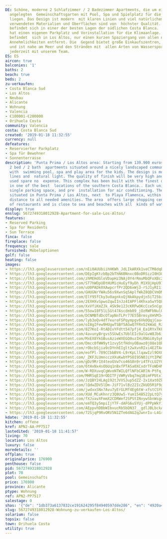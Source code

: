 ```yaml
---
DE: Schöne, moderne 2 Schlafzimmer / 2 Badezimmer Apartments, die um einen wunderschön
  angelegten  Gemeinschaftsgarten mit Pool, Spa und Spielplatz für die Kinder herum
  liegen. Das Design ist modern  mit klaren Linien und viel natürlichem Licht. Die
  verwendeten Materialien und Oberflächen sind von  höchster Qualität. Dieser Komplex
  befindet sich in einer der besten Lagen der südlichen Costa Blanca.  Jedes Haus
  hat einen eigenen Parkplatz und Vorinstallation für die Klimaanlage. Das Projekt
  befindet  sich in Los Altos, nur einen kurzen Spaziergang von allen notwendigen
  Annehmlichkeiten entfernt. Die  Gegend bietet große Einkaufszentren, viele Restaurants
  und ist nahe am Meer und den Stränden mit  allen Arten von Wassersport. Termine
  jederzeit mit unserem Team.
ES: ES
aircon: true
balconies: '1'
baths: 2
beach: true
beds: 2
zu-verkaufen:
- Costa Blanca Sud
- Los Altos
- Neubau
- Alicante
- Wohnung
- Valencia
- €100001-€200000
- Orihuela Costa
community: Valencia
costa: Costa Blanca Sud
created: '2019-01-18 11:32:55'
currency: null
defeatures:
- Reservierter Parkplatz
- Spa für Bewohner
- Sonnenterrasse
description: 'Punta Prima / Los Altos area: Starting from 139.900 euros: nice modern
  2 bed / 2 bath  apartments situated around a nicely landscaped communal garden area
  with  swimming pool, spa and play area for the kids. The design is modern with clean
  lines and  natural light. The quality of finish will be very high and the materials
  used spare no  expense. This complex has been built with the finest quality materials
  in one of the best  locations of the southern Costa Blanca.. Each unit include a
  single parking space, and pre  installation for air conditioning. The project is
  situated in Punta Prima / Los Altos, next  to Playa Flamenca, within a short walking
  distance to all needed amenities. The area  offers large shopping centres, lots
  of restaurants and is close to sea and beaches with all  kinds of watersports.'
display: true
enslug: 5672749318012928-Apartment-for-sale-Los-Altos/
features:
- Reserved Parking
- Spa for Residents
- Sun Terrace
finca: false
fireplace: false
frequency: sale
furnished: Möbeloptionen
golf: false
heating: false
images:
- https://lh3.googleusercontent.com/nEi0AUUbiihHKWh_JdLIkARXk1veCTM8dqBOGg9vBcy2jPGTeUI7EkOR5Vmyb_7qX3MbJLU2lkrglMaah5x8=w640-rj-e30-l100
- https://lh3.googleusercontent.com/DEpIgKtzbBp2bThN6BNnxc0BoDRSizI0H30A8hGQuNcvh0amuXMKcnds7SBTS31AWHFZUpKYCJJh3nbrUd_f=w640-rj-e30-l100
- https://lh3.googleusercontent.com/zhMEHdGloVDapHz3NAj0Y4rRmuMbQFoXBc2CWoL7owUZB056xWhtl8FqWx0nleZoKV6iVApR1LA7i3OKVwoN=w640-rj-e30-l100
- https://lh3.googleusercontent.com/ST7hWDpUDtHUMicHuEyf9yDh_M1X9jHpU9726p10QLYCeRwftc015WBIxu8jG5tvadbWYs_mZx9Vx2DPknYH=w640-rj-e30-l100
- https://lh3.googleusercontent.com/uU0PADk0XAwpcrfPr2QD6xWj3-rSJ1yRI1iDET6pzJXo1j-oVRBQXJt5AyoX0qFwbLDf2Ah_cNT-0HXeS72k=w640-rj-e30-l100
- https://lh3.googleusercontent.com/GHUGNrYWAu56s9XwnSq5AplfWkZ8QDCVmDMijlRyFU-x-6X2TlmBxH2N_0DBQmSglWJxxdSDgGvfzjR3Qjhw=w640-rj-e30-l100
- https://lh3.googleusercontent.com/ElY95fCky3u0agnkxQjNkAkpydjn5iT25brZaCa7VSslk6OaaczKCHmfwY8gW6Av4FrRK8QBZ5PwCwaupmscpA=w640-rj-e30-l100
- https://lh3.googleusercontent.com/2EXHXvSpwoZqwIInJz4IAPFl4KhxaSwY5QL1dUD0ggVizrxcmThnxLSkAcUQDnMRXQBTb4ZkMi2uIcWiJFv1=w640-rj-e30-l100
- https://lh3.googleusercontent.com/XxVfiKmZJk_4Sk9e12JcKRPwOKcCce5nCgnK6PZVculE5_6PqyJ9njmrLj6BrNVbzNHipX5ABNtdi-iR6To=w640-rj-e30-l100
- https://lh3.googleusercontent.com/55ow18F5lLSGt47Ascdmb09_jOzRWFbNulQGwcEWt70n2Mn5d2hbOXomok0LBtQKQpoDQELJcXe88pRSzxk=w640-rj-e30-l100
- https://lh3.googleusercontent.com/DCNMBTdDcOTapNnTLPr77E55BrmsyXHVM34ILao9wovuewX4IDw089_QFclB3AwCfjiFgFnWjEMbs6CHvrhH=w640-rj-e30-l100
- https://lh3.googleusercontent.com/lyb3oQv4df7euroFSPqympgv6VkOQqjCau4PbKHYvIOYqKqYQZaU58xU2SzFwzenhoTGauaoGdzR43elBTM_=w640-rj-e30-l100
- https://lh3.googleusercontent.com/oI8gIFew9HUgwTSBf5AGwQ7FRn52kWaE_RzQGSRQu7VN6ZVxZFbq17zc3ftO7qOz1jw23DCKhr9cFMQ3psI5=w640-rj-e30-l100
- https://lh3.googleusercontent.com/8Z7KoI-RtADIvYFdtt547pfj4_Ea1RYxTKFjdn1C97BPVbZICycTaWGVOcqs9jhP-OCx6T26OkZUKd8ST5eQkw=w640-rj-e30-l100
- https://lh3.googleusercontent.com/4avunyBrgvs5SUwEs7UblEIc9alGvW8Jb6iTxNFpYrC44Zisd7Z_-MqmMzF_MxoZD_PVvsJGz-yclhZlW0iZ=w640-rj-e30-l100
- https://lh3.googleusercontent.com/MxEX8YkGBusAzieWXEGQ0uzIHiRNGi8y5yKjLYbGLL47bfGsvjgd57ZIlMNuHhJ9y2z52cdiyn3u7lB7Vj9SfQ=w640-rj-e30-l100
- https://lh3.googleusercontent.com/Dmcc0fWW9yt1zvy5tfHdnyOBawz0jO8e1Qb62GAb7UHuAmb84ozgBHOE7KKYZ_a4c_du4JJNCMd1KgJNdsOT=w640-rj-e30-l100
- https://lh3.googleusercontent.com/rObcbSjia9cDYnhEIglt2wXvnRIxi4E2TAqnl56RM1oSUdB3SS558JSRqxRVsJLfRe7_sqgcvNvv8_MLyptl=w640-rj-e30-l100
- https://lh3.googleusercontent.com/eofPl-789CCbbBV4-L9rKpLllqawIzl9OXQ7o4Gwfj5Dhh2x1GFgwkf1rbywRi8rZzYkZgV3G2rg3juyIsdA=w640-rj-e30-l100
- https://lh3.googleusercontent.com/_ZKFJLUmncczXXuKwbYPSOI9SN0JiYtIPWXJWOeaXXJlHoCdPg8NfkXTeepTIhkdkSyPChSDOPqDw-vW1tBm=w640-rj-e30-l100
- https://lh3.googleusercontent.com/gDz9Rr1X4teoGVw7co46G8n9ri4TFcLU2YGQEnugeMf8CzJh7LdXeJxdL0h439qe_-YLOCL8Fl3K2bbGLOo=w640-rj-e30-l100
- https://lh3.googleusercontent.com/6tHxNx4sObUq1nBxfPTASa0XCxdrTFoWD4MnslpcaZ6RBbtO8hPW3EPhsn-orEVkxRU44uB0E8U-cAVMFiG6=w640-rj-e30-l100
- https://lh3.googleusercontent.com/W-RDXuvqCgWvoNTWILQflNFbCARlN-PtFq_EdgLRvlMT2eS1ZJOYbQ0eW131D-uy3np7IhckQUwAYD1LcpCk=w640-rj-e30-l100
- https://lh3.googleusercontent.com/MHRSqE19rODITFjVWRyVbq7mq1BimFPUtx1EzEGMyoQAqAVotplT2xv89Ku9q0eobGcpqpoBwaizYXu-4P3btg=w640-rj-e30-l100
- https://lh3.googleusercontent.com/JzQBY24LAg192tJVVSJup5dZZ-2x1Xat0Zkm4Dm28YqhEfTsrJOi2XHpoRphcQ1CPZcKZGtLjnvbpbxvD3sAFA=w640-rj-e30-l100
- https://lh3.googleusercontent.com/lQdwZDV5lDm-JiF71vlBz22IcZkUD5R1F9g0BvxaOMYdJEfKQd8oL78Qa0MrUPqlmXp7qVdx5AmWvxj7NEjQtA=w640-rj-e30-l100
- https://lh3.googleusercontent.com/jwdxxSNx7Avu7yErGLMf4Eg6tW-xfstCSY0uZfP_kkxpEDQS32BjAhTzFo4h7nQdVMqUyQdl8F99b_mPk7Bm=w640-rj-e30-l100
- https://lh3.googleusercontent.com/XUd_MCuKhnrz3Q8Uw5-Yum1548522pLtQ7y7sp7P0TSu7UnbQsO6tyNuQASAZTCHnBv42CTWy4dzfxMLEzng=w640-rj-e30-l100
- https://lh3.googleusercontent.com/fXJvavXFmmX2CDRWef2SPStINvywSbnWsgedo8J7XbrbS-yfqMRjg5WKNQhYuFi7GuvirKl0Fjyf6DpXaET6=w640-rj-e30-l100
- https://lh3.googleusercontent.com/emTQ3y5mpiIjY7F-dAFG6uSYUj-dPPpWkY1jKmRxlddubI7Q8fyNOtvU3C81xOM8j0ov7A7dDCx13mt95zSEXw=w640-rj-e30-l100
- https://lh3.googleusercontent.com/AEppvhDBbWIbvucRb5bDN37__gdlJBLbckAiCErVT1gZ9KPAwuuK-7_E1snXwkUAALrNmg3EdZpeuB323Y5aGA=w640-rj-e30-l100
- https://lh3.googleusercontent.com/72SjqP9RvORV5N1ZTe6dAG2qJwnrIu-L4GrTFmckyytaDtxFGq5732Nz1y1-czz2Hlj3qwzI0_YRZzV99rko=w640-rj-e30-l100
kdate: '2019-01-18 11:32:55'
kitchen: offene
kref: APN2-AA-PP7517
lastedited: '2019-01-18 11:41:57'
living: 70
location: Los Altos
luxury: false
moredetails: ''
offplan: true
originalprice: 176900
penthouse: false
pid: 5672749318012928
plot: 70
pool: Gemeinschafts
price: 176900
province: Alicante
ptype: Wohnung
ref: APN2-PP7517
salestage: 0
shas: '{"de": "1db373a6137832ce191624295f84940597dde286", "en": "4920a4a9e4920ae54797ba9592a9fb7c2f366358"}'
slug: 5672749318012928-Wohnung-zu-verkaufen-Los-Altos/
solarium: false
topsix: false
town: Orihuela Costa
utility: true
---
```

